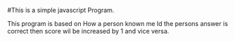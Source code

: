 #This is a simple javascript Program.

This program is based on How a person known me
Id the persons answer is correct then score wil be increased by 1 and vice versa.